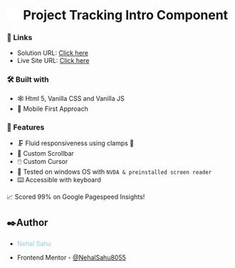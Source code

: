 # <img src="public/favicon.svg" width="30"/> Project Tracking Intro Component

### 🔗 Links

- Solution URL: [Click here]()
- Live Site URL: [Click here]()

### 🛠️ Built with

- 🕸️ Html 5, Vanilla CSS and Vanilla JS
- 📱 Mobile First Approach

### 🎨 Features

- 🗜️ Fluid responsiveness using clamps 💯
- 💈 Custom Scrollbar
- 🖱️ Custom Cursor
- 🧏 Tested on windows OS with `NVDA & preinstalled screen reader`
- ⌨️ Accessible with keyboard

📈 Scored 99% on Google Pagespeed Insights!

## ✒️Author

- <p style="color:skyblue">Nehal Sahu</p>
- Frontend Mentor - [@NehalSahu8055](https://www.frontendmentor.io/profile/NehalSahu8055)
